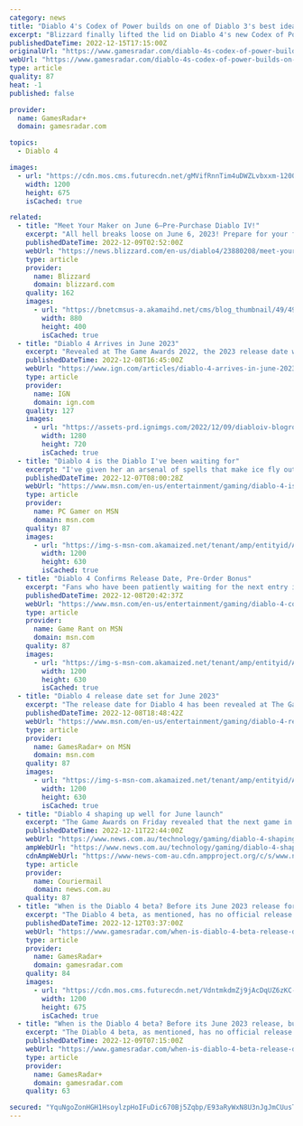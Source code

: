 ```yaml
---
category: news
title: "Diablo 4's Codex of Power builds on one of Diablo 3's best ideas"
excerpt: "Blizzard finally lifted the lid on Diablo 4's new Codex of Power feature, and it's a bit like a spiritual successor to Kanai's Cube from Diablo 3 and the Horadric Cube from Diablo 2. Diablo 4 game director Joe Shely and associate game director Joseph Piep"
publishedDateTime: 2022-12-15T17:15:00Z
originalUrl: "https://www.gamesradar.com/diablo-4s-codex-of-power-builds-on-one-of-diablo-3s-best-ideas/"
webUrl: "https://www.gamesradar.com/diablo-4s-codex-of-power-builds-on-one-of-diablo-3s-best-ideas/"
type: article
quality: 87
heat: -1
published: false

provider:
  name: GamesRadar+
  domain: gamesradar.com

topics:
  - Diablo 4

images:
  - url: "https://cdn.mos.cms.futurecdn.net/gMVifRnnTim4uDWZLvbxxm-1200-80.jpg"
    width: 1200
    height: 675
    isCached: true

related:
  - title: "Meet Your Maker on June 6—Pre-Purchase Diablo IV!"
    excerpt: "All hell breaks loose on June 6, 2023! Prepare for your fated faceoff against Lilith, the Daughter of Hatred, by pre-purchasing any edition of Diablo IV, and tune in to our upcoming Developer Update livestream."
    publishedDateTime: 2022-12-09T02:52:00Z
    webUrl: "https://news.blizzard.com/en-us/diablo4/23880208/meet-your-maker-on-june-6-pre-purchase-diablo-iv"
    type: article
    provider:
      name: Blizzard
      domain: blizzard.com
    quality: 162
    images:
      - url: "https://bnetcmsus-a.akamaihd.net/cms/blog_thumbnail/49/49492HO2G6XO1670029912679.png"
        width: 880
        height: 400
        isCached: true
  - title: "Diablo 4 Arrives in June 2023"
    excerpt: "Revealed at The Game Awards 2022, the 2023 release date was finally narrowed down as Blizzard confirmed the June date for its first take on an open world version of the action-RPG series. The release date announcement makes sense given that some players h"
    publishedDateTime: 2022-12-08T16:45:00Z
    webUrl: "https://www.ign.com/articles/diablo-4-arrives-in-june-2023"
    type: article
    provider:
      name: IGN
      domain: ign.com
    quality: 127
    images:
      - url: "https://assets-prd.ignimgs.com/2022/12/09/diabloiv-blogroll-2-1670554032547.jpg?width=1280"
        width: 1280
        height: 720
        isCached: true
  - title: "Diablo 4 is the Diablo I've been waiting for"
    excerpt: "I've given her an arsenal of spells that make ice fly out of her hands, and one of them spawns a snowstorm directly above her head. I click and click while she does the actual work of casting frost spells at legions of demons from hell."
    publishedDateTime: 2022-12-07T08:00:28Z
    webUrl: "https://www.msn.com/en-us/entertainment/gaming/diablo-4-is-the-diablo-ive-been-waiting-for/ar-AA151spt"
    type: article
    provider:
      name: PC Gamer on MSN
      domain: msn.com
    quality: 87
    images:
      - url: "https://img-s-msn-com.akamaized.net/tenant/amp/entityid/AA151zSX.img?h=630&w=1200&m=6&q=60&o=t&l=f&f=jpg&x=508&y=267"
        width: 1200
        height: 630
        isCached: true
  - title: "Diablo 4 Confirms Release Date, Pre-Order Bonus"
    excerpt: "Fans who have been patiently waiting for the next entry in Blizzard’s long-running action RPG franchise finally have a release date for Diablo 4."
    publishedDateTime: 2022-12-08T20:42:37Z
    webUrl: "https://www.msn.com/en-us/entertainment/gaming/diablo-4-confirms-release-date-pre-order-bonus/ar-AA154xpP"
    type: article
    provider:
      name: Game Rant on MSN
      domain: msn.com
    quality: 87
    images:
      - url: "https://img-s-msn-com.akamaized.net/tenant/amp/entityid/AA154Txm.img?h=630&w=1200&m=6&q=60&o=t&l=f&f=jpg"
        width: 1200
        height: 630
        isCached: true
  - title: "Diablo 4 release date set for June 2023"
    excerpt: "The release date for Diablo 4 has been revealed at The Game Awards 2022. It's been a long wait for fans but we now finally have a release date for Diablo 4, and it's June 6, 2023. During today's event ..."
    publishedDateTime: 2022-12-08T18:48:42Z
    webUrl: "https://www.msn.com/en-us/entertainment/gaming/diablo-4-release-date-set-for-june-2023/ar-AA154Cqc"
    type: article
    provider:
      name: GamesRadar+ on MSN
      domain: msn.com
    quality: 87
    images:
      - url: "https://img-s-msn-com.akamaized.net/tenant/amp/entityid/AA154Fot.img?h=630&w=1200&m=6&q=60&o=t&l=f&f=jpg&x=473&y=223"
        width: 1200
        height: 630
        isCached: true
  - title: "Diablo 4 shaping up well for June launch"
    excerpt: "The Game Awards on Friday revealed that the next game in the long-running Diablo series, Diablo 4, will be released in June."
    publishedDateTime: 2022-12-11T22:44:00Z
    webUrl: "https://www.news.com.au/technology/gaming/diablo-4-shaping-up-well-for-june-launch/news-story/daad4c053c99bb486e7f359ec5270ac6"
    ampWebUrl: "https://www.news.com.au/technology/gaming/diablo-4-shaping-up-well-for-june-launch/news-story/daad4c053c99bb486e7f359ec5270ac6?amp"
    cdnAmpWebUrl: "https://www-news-com-au.cdn.ampproject.org/c/s/www.news.com.au/technology/gaming/diablo-4-shaping-up-well-for-june-launch/news-story/daad4c053c99bb486e7f359ec5270ac6?amp"
    type: article
    provider:
      name: Couriermail
      domain: news.com.au
    quality: 87
  - title: "When is the Diablo 4 beta? Before its June 2023 release for all who preorder"
    excerpt: "The Diablo 4 beta, as mentioned, has no official release date at time of writing, but we do know that there will be an open beta at some point prior to the game's release on June 6 2023 (assuming that ..."
    publishedDateTime: 2022-12-12T03:37:00Z
    webUrl: "https://www.gamesradar.com/when-is-diablo-4-beta-release-date/"
    type: article
    provider:
      name: GamesRadar+
      domain: gamesradar.com
    quality: 84
    images:
      - url: "https://cdn.mos.cms.futurecdn.net/VdntmkdmZj9jAcDqUZ6zKC-1200-80.jpg"
        width: 1200
        height: 675
        isCached: true
  - title: "When is the Diablo 4 beta? Before its June 2023 release, but that's all we know"
    excerpt: "The Diablo 4 beta, as mentioned, has no official release date at time of writing, but we do know that there will be an open beta at some point prior to the game's release on June 6 2023 (assuming that ..."
    publishedDateTime: 2022-12-09T07:15:00Z
    webUrl: "https://www.gamesradar.com/when-is-diablo-4-beta-release-date/"
    type: article
    provider:
      name: GamesRadar+
      domain: gamesradar.com
    quality: 63

secured: "YquNgoZonHGH1HsoylzpHoIFuDic670Bj5Zqbp/E93aRyWxN8U3nJgJmCUusT3FqShUlPPtbaYZQEcpipvRtOnzDm2rfN/TsQlbSgrhx0aG6qvvdi0UFKlePuUTF3Y2FtbOf2RZJkYdI7MBXxHzFJetTAv792LNwvprn3YzLB/K0PW+PKr0AjnIqLJrloi291llaVtA16g4676U6Hpx7Z5X8bfa178NtBd2PryLElbXiaTtmXh79UpXKLyzaeTqvN11ii49BprA+zzH7JdiGLdabOVRKN6FlvGvisBwvQ/BOtSkiqUwGI7s8otxr5xFk26USf9OFUKpjtBngXDsvn9tDrz9YLzRZmkezrf9WfFU=;PWqjyz/GBk/sWWNHKaaAbA=="
---
```


